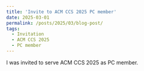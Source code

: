 ```yaml
---
title: 'Invite to ACM CCS 2025 PC member'
date: 2025-03-01
permalink: /posts/2025/03/blog-post/
tags:
  - Invitation
  - ACM CCS 2025
  - PC member
---
```


I was invited to serve ACM CCS 2025 as PC member. 

